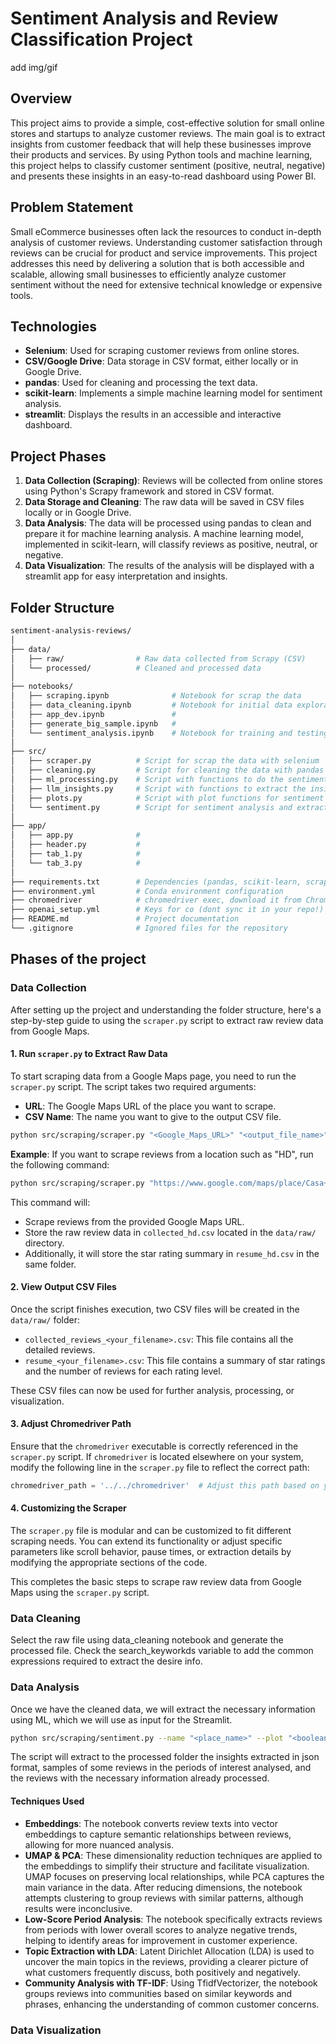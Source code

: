 # Sentiment Analysis and Review Classification Project


add img/gif


## Overview
This project aims to provide a simple, cost-effective solution for small online stores and startups to analyze customer reviews. The main goal is to extract insights from customer feedback that will help these businesses improve their products and services. By using Python tools and machine learning, this project helps to classify customer sentiment (positive, neutral, negative) and presents these insights in an easy-to-read dashboard using Power BI.

## Problem Statement
Small eCommerce businesses often lack the resources to conduct in-depth analysis of customer reviews. Understanding customer satisfaction through reviews can be crucial for product and service improvements. This project addresses this need by delivering a solution that is both accessible and scalable, allowing small businesses to efficiently analyze customer sentiment without the need for extensive technical knowledge or expensive tools.

## Technologies
- **Selenium**: Used for scraping customer reviews from online stores.
- **CSV/Google Drive**: Data storage in CSV format, either locally or in Google Drive.
- **pandas**: Used for cleaning and processing the text data.
- **scikit-learn**: Implements a simple machine learning model for sentiment analysis.
- **streamlit**: Displays the results in an accessible and interactive dashboard.

## Project Phases
1. **Data Collection (Scraping)**: Reviews will be collected from online stores using Python's Scrapy framework and stored in CSV format.
2. **Data Storage and Cleaning**: The raw data will be saved in CSV files locally or in Google Drive.
3. **Data Analysis**: The data will be processed using pandas to clean and prepare it for machine learning analysis.  A machine learning model, implemented in scikit-learn, will classify reviews as positive, neutral, or negative.
4. **Data Visualization**: The results of the analysis will be displayed with a streamlit app for easy interpretation and insights.

## Folder Structure

```bash
sentiment-analysis-reviews/
│
├── data/                  
│   ├── raw/                # Raw data collected from Scrapy (CSV)
│   └── processed/          # Cleaned and processed data
│
├── notebooks/
│   ├── scraping.ipynb              # Notebook for scrap the data
│   ├── data_cleaning.ipynb         # Notebook for initial data exploration and cleaning
│   ├── app_dev.ipynb               # 
│   ├── generate_big_sample.ipynb   # 
│   └── sentiment_analysis.ipynb    # Notebook for training and testing the ML model
│
├── src/                   
│   ├── scraper.py          # Script for scrap the data with selenium
│   ├── cleaning.py         # Script for cleaning the data with pandas
│   ├── ml_processing.py    # Script with functions to do the sentiment analysis and word processing 
│   ├── llm_insights.py     # Script with functions to extract the insights using GPT
│   ├── plots.py            # Script with plot functions for sentiment analysis
│   └── sentiment.py        # Script for sentiment analysis and extraction of insights 
│
├── app/               
│   ├── app.py              # 
│   ├── header.py           # 
│   ├── tab_1.py            # 
│   └── tab_3.py            # 
│
├── requirements.txt        # Dependencies (pandas, scikit-learn, scrapy, etc.)
├── environment.yml         # Conda environment configuration
├── chromedriver            # chromedriver exec, download it from Chrome for Developers
├── openai_setup.yml        # Keys for co (dont sync it in your repo!)
├── README.md               # Project documentation
└── .gitignore              # Ignored files for the repository

```

## Phases of the project
### Data Collection

After setting up the project and understanding the folder structure, here's a step-by-step guide to using the `scraper.py` script to extract raw review data from Google Maps.

#### 1. **Run `scraper.py` to Extract Raw Data**
To start scraping data from a Google Maps page, you need to run the `scraper.py` script. The script takes two required arguments:
- **URL**: The Google Maps URL of the place you want to scrape.
- **CSV Name**: The name you want to give to the output CSV file.

```bash
python src/scraping/scraper.py "<Google_Maps_URL>" "<output_file_name>"
```

**Example**:
If you want to scrape reviews from a location such as "HD", run the following command:

```bash
python src/scraping/scraper.py "https://www.google.com/maps/place/Casa+Unai/@41.6414965,-0.8941244,15z/data=!4m8!3m7!1s0xd5914da17876fd3:0x567ce7a304ac2a65!8m2!3d41.643107!4d-0.8948281!9m1!1b1!16s%2Fg%2F11bx55_vgb?entry=ttu&g_ep=EgoyMDI0MDkxOC4xIKXMDSoASAFQAw%3D%3D" "hd"
```

This command will:
- Scrape reviews from the provided Google Maps URL.
- Store the raw review data in `collected_hd.csv` located in the `data/raw/` directory.
- Additionally, it will store the star rating summary in `resume_hd.csv` in the same folder.

#### 2. **View Output CSV Files**
Once the script finishes execution, two CSV files will be created in the `data/raw/` folder:
- `collected_reviews_<your_filename>.csv`: This file contains all the detailed reviews.
- `resume_<your_filename>.csv`: This file contains a summary of star ratings and the number of reviews for each rating level.

These CSV files can now be used for further analysis, processing, or visualization.

#### 3. **Adjust Chromedriver Path**
Ensure that the `chromedriver` executable is correctly referenced in the `scraper.py` script. If `chromedriver` is located elsewhere on your system, modify the following line in the `scraper.py` file to reflect the correct path:

```python
chromedriver_path = '../../chromedriver'  # Adjust this path based on your system
```

#### 4. **Customizing the Scraper**
The `scraper.py` file is modular and can be customized to fit different scraping needs. You can extend its functionality or adjust specific parameters like scroll behavior, pause times, or extraction details by modifying the appropriate sections of the code.

This completes the basic steps to scrape raw review data from Google Maps using the `scraper.py` script.

### Data Cleaning
Select the raw file using data_cleaning notebook and generate the processed file. Check the search_keyworkds variable to add the common expressions required to extract the desire info.

### Data Analysis
Once we have the cleaned data, we will extract the necessary information using ML, which we will use as input for the Streamlit.

```bash
python src/scraping/sentiment.py --name "<place_name>" --plot "<boolean_to_see_or_not_the_plots>"
```

The script will extract to the processed folder the insights extracted in json format, samples of some reviews in the periods of interest analysed, and the reviews with the necessary information already processed.

#### Techniques Used
- **Embeddings**: The notebook converts review texts into vector embeddings to capture semantic relationships between reviews, allowing for more nuanced analysis.
- **UMAP & PCA**: These dimensionality reduction techniques are applied to the embeddings to simplify their structure and facilitate visualization. UMAP focuses on preserving local relationships, while PCA captures the main variance in the data. After reducing dimensions, the notebook attempts clustering to group reviews with similar patterns, although results were inconclusive.
- **Low-Score Period Analysis**: The notebook specifically extracts reviews from periods with lower overall scores to analyze negative trends, helping to identify areas for improvement in customer experience.
- **Topic Extraction with LDA**: Latent Dirichlet Allocation (LDA) is used to uncover the main topics in the reviews, providing a clearer picture of what customers frequently discuss, both positively and negatively.
- **Community Analysis with TF-IDF**: Using TfidfVectorizer, the notebook groups reviews into communities based on similar keywords and phrases, enhancing the understanding of common customer concerns.

### Data Visualization
